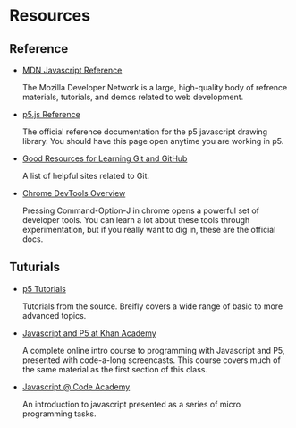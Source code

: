 # Resources

## Reference

- [MDN Javascript Reference](https://developer.mozilla.org/en-US/docs/Web/JavaScript)
	
  The Mozilla Developer Network is a large, high-quality body of refrence materials, tutorials, and demos related to web development.

- [p5.js Reference](http://p5js.org/reference/)

  The official reference documentation for the p5 javascript drawing library. You should have this page open anytime you are working in p5.

- [Good Resources for Learning Git and GitHub](https://help.github.com/articles/good-resources-for-learning-git-and-github/)

  A list of helpful sites related to Git.

- [Chrome DevTools Overview](https://developer.chrome.com/devtools)

  Pressing Command-Option-J in chrome opens a powerful set of developer tools. You can learn a lot about these tools through experimentation, but if you really want to dig in, these are the official docs.
  
## Tuturials

- [p5 Tutorials](http://p5js.org/tutorials/)

  Tutorials from the source. Breifly covers a wide range of basic to more advanced topics.

- [Javascript and P5 at Khan Academy](https://www.khanacademy.org/computing/computer-programming/programming)

  A complete online intro course to programming with Javascript and P5, presented with code-a-long screencasts. This course covers much of the same material as the first section of this class.

- [Javascript @ Code Academy ](https://www.codecademy.com/tracks/javascript)

  An introduction to javascript presented as a series of micro programming tasks. 



